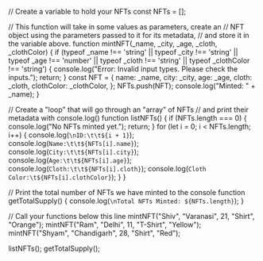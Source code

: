 // Create a variable to hold your NFTs
const NFTs = [];

// This function will take in some values as parameters, create an
// NFT object using the parameters passed to it for its metadata, 
// and store it in the variable above.
function mintNFT(_name, _city, _age, _cloth, _clothColor) {
    if (typeof _name !== 'string' || typeof _city !== 'string' || typeof _age !== 'number' || typeof _cloth !== 'string' || typeof _clothColor !== 'string') {
        console.log("Error: Invalid input types. Please check the inputs.");
        return;
    }
    const NFT = {
        name: _name,
        city: _city,
        age: _age,
        cloth: _cloth,
        clothColor: _clothColor,
    };
    NFTs.push(NFT);
    console.log("Minted: " + _name);
}

// Create a "loop" that will go through an "array" of NFTs
// and print their metadata with console.log()
function listNFTs() {
    if (NFTs.length === 0) {
        console.log("No NFTs minted yet.");
        return;
    }
    for (let i = 0; i < NFTs.length; i++) {
        console.log(`\nID:\t\t${i + 1}`);
        console.log(`Name:\t\t${NFTs[i].name}`);
        console.log(`City:\t\t${NFTs[i].city}`);
        console.log(`Age:\t\t${NFTs[i].age}`);
        console.log(`Cloth:\t\t${NFTs[i].cloth}`);
        console.log(`Cloth Color:\t${NFTs[i].clothColor}`);
    }
}

// Print the total number of NFTs we have minted to the console
function getTotalSupply() {
    console.log(`\nTotal NFTs Minted: ${NFTs.length}`);
}

// Call your functions below this line
mintNFT("Shiv", "Varanasi", 21, "Shirt", "Orange");
mintNFT("Ram", "Delhi", 11, "T-Shirt", "Yellow");
mintNFT("Shyam", "Chandigarh", 28, "Shirt", "Red");

listNFTs();
getTotalSupply();
